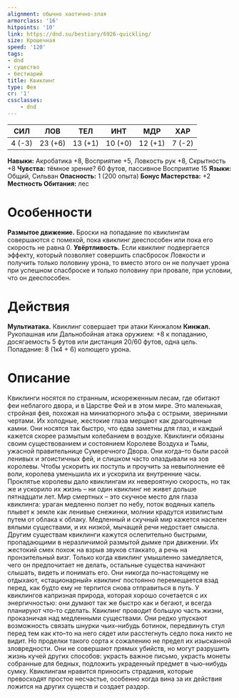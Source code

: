 ```yaml
---
alignment: обычно хаотично-злая
armorclass: '16'
hitpoints: '10'
link: https://dnd.su/bestiary/6926-quickling/
size: Крошечная
speed: '120'
tags:
- dnd
- существо
- бестиарий
title: Квиклинг
type: Фея
cr: '1'
cssclasses:
    - dnd
---
```



| СИЛ | ЛОВ | ТЕЛ | ИНТ | МДР | ХАР |
|---|---|---|---|---|---|
| 4 (-3) | 23 (+6) | 13 (+1) | 10 (+0) | 12 (+1) | 7 (-2) |
**Навыки:** Акробатика +8, Восприятие +5, Ловкость рук +8, Скрытность +8
**Чувства:** тёмное зрение? 60 футов, пассивное Восприятие 15
**Языки:** Общий, Сильван
**Опасность:** 1 (200 опыта)
**Бонус Мастерства:** +2
**Местность Обитания:** лес


# Особенности
**Размытое движение.** Броски на попадание по квиклингам совершаются с помехой, пока квиклинг дееспособен или пока его скорость не равна 0.
**Увёртливость.** Если квиклинг подвергается эффекту, который позволяет совершить спасбросок Ловкости и получить только половину урона, то вместо этого он не получает урона при успешном спасброске и только половину при провале, при условии, что он дееспособен.


# Действия
**Мультиатака.** Квиклинг совершает три атаки Кинжалом
**Кинжал.** Рукопашная или Дальнобойная атака оружием: +8 к попаданию, досягаемость 5 футов или дистанция 20/60 футов, одна цель. Попадание: 8 (1к4 + 6) колющего урона.


# Описание
Квиклинги носятся по странным, искореженным лесам, где обитают феи неблагого двора, и в Царстве Фей и в этом мире. Это маленькая, стройная фея, похожая на миниатюрного эльфа с острыми, звериными чертами. Их холодные, жестокие глаза мерцают как драгоценные камни. Они носятся так быстро, что едва заметны для глаз, и каждый кажется скорее размытым колебанием в воздухе. Квиклинги обязаны своим существованием и состоянием Королеве Воздуха и Тьмы, ужасной правительнице Сумеречного Двора. Они когда–то были расой ленивых и эгоистичных фей, и слишком часто опаздывали на зов королевы. Чтобы ускорить их поступь и проучить за невыполнение её воли, королева уменьшила их и ускорила их внутренние часы. Проклятье королевы дало квиклингам их невероятную скорость, но так же и ускорило их жизнь – ни один квиклинг не живет дольше пятнадцати лет. Мир смертных – это скучное место для глаза квиклинга: ураган медленно ползет по небу, поток водяных капель плывет к земле как ленивые снежинки, молнии крадутся извилистым путем от облака к облаку. Медленный и скучный мир кажется населен вялыми существами, и их низкой, мычащей речи недостает смысла. Другим существам квиклинги кажутся ослепительно быстрыми, пропадающими в неразличимой размытой дымке при движении. Их жестокий смех похож на взрыв звуков стаккато, а речь на пронзительный визг. Только когда квиклинг умышленно замедляется, чего он предпочитает не делать, остальные существа начинают слышать, видеть и понимать его. Они никогда по–настоящему не отдыхают, «стационарный» квиклинг постоянно перемещается взад перед, как будто ему не терпится снова отправиться в путь. У квиклингов капризная природа, которая хорошо сочетается с их энергичностью: они думают так же быстро как и бегают, и всегда планируют что–то сделать. Квиклинг проводит большую часть жизни, проказничая над медленными существами. Они редко упускают возможность связать шнурки чьих–нибудь ботинок, передвинуть стул перед тем как кто–то на него сядет или расстегнуть седло пока никто не видит. Но проделки такого сорта к сожалению не предел их изысканной зловредности. Они не совершают прямых убийств, но могут разрушить жизнь кучей других способов: украсть важное письмо, украсть монеты собранные для бедных, подложить украденный предмет в чью–нибудь сумку. Квиклингам нравится приносить страдания, которые превосходят простое несчастье, особенно когда вина за их действия ложится на других существ и создает раздор.
